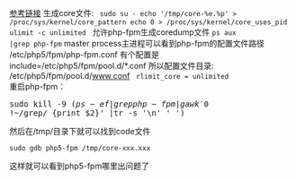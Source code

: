 <a href="https://github.com/hilojack/hilojack.github.io/blob/master/_posts/c-debug-coredump.md">参考链接</a>
生成core文件:
<code>
sudo su - 
echo '/tmp/core-%e.%p' > /proc/sys/kernel/core_pattern
echo 0 > /proc/sys/kernel/core_uses_pid
ulimit -c unlimited
</code>
允许php-fpm生成coredump文件
<code>ps aux |grep php-fpm</code>
master process主进程可以看到php-fpm的配置文件路径
/etc/php5/fpm/php-fpm.conf
有个配置是include=/etc/php5/fpm/pool.d/*.conf
所以配置文件目录: /etc/php5/fpm/pool.d/www.conf
<code> rlimit_core = unlimited </code>
重启php-fpm： <pre>sudo kill -9 $(ps -ef|grep php-fpm|gawk '$0 !~/grep/ {print $2}' |tr -s '\n' ' ')</pre>
然后在/tmp/目录下就可以找到code文件
<pre><code>sudo gdb php5-fpm /tmp/core-xxx.xxx</code></pre>
这样就可以看到php5-fpm哪里出问题了
